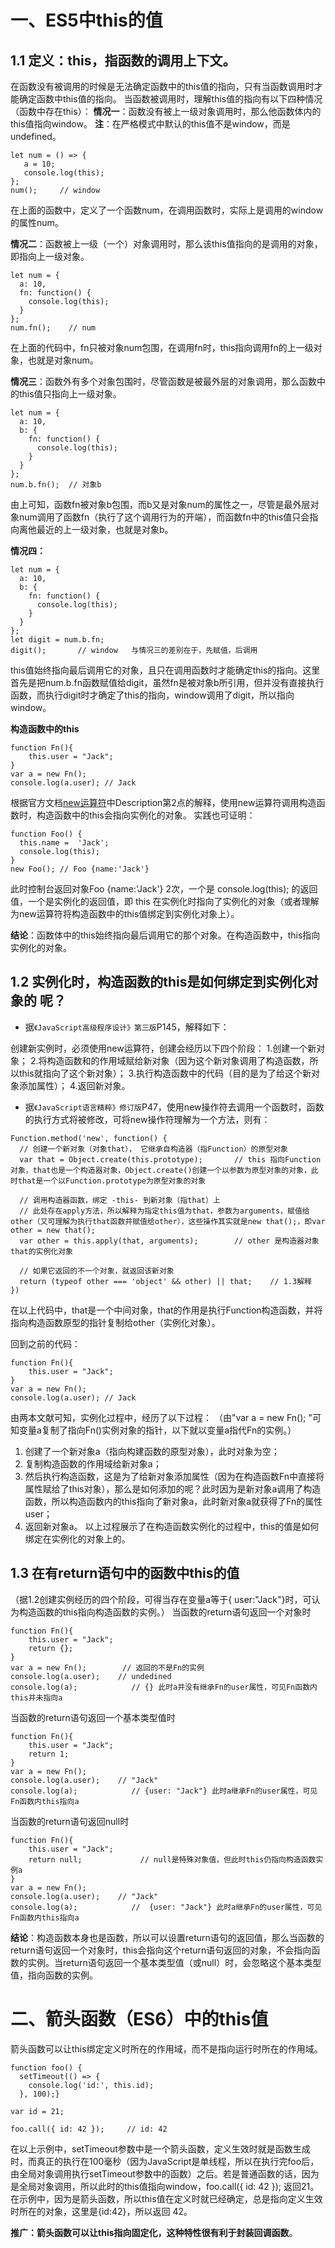 # 一、ES5中this的值
## 1.1 定义：this，指函数的调用上下文。
在函数没有被调用的时候是无法确定函数中的this值的指向，只有当函数调用时才能确定函数中this值的指向。
当函数被调用时，理解this值的指向有以下四种情况（函数中存在this）：
**情况一**：函数没有被上一级对象调用时，那么他函数体内的this值指向window。
**注**：在严格模式中默认的this值不是window，而是undefined。
```
let num = () => {
   a = 10;
   console.log(this);
};
num();     // window
```
在上面的函数中，定义了一个函数num，在调用函数时，实际上是调用的window的属性num。

**情况二**：函数被上一级（一个）对象调用时，那么该this值指向的是调用的对象，即指向上一级对象。
```
let num = {
  a: 10,
  fn: function() {
    console.log(this);
  }
};
num.fn();    // num
```
在上面的代码中，fn只被对象num包围，在调用fn时，this指向调用fn的上一级对象，也就是对象num。

**情况三**：函数外有多个对象包围时，尽管函数是被最外层的对象调用，那么函数中的this值只指向上一级对象。
```
let num = {
  a: 10,
  b: {
    fn: function() {
      console.log(this);
    }
  }
};
num.b.fn();  // 对象b
```
由上可知，函数fn被对象b包围，而b又是对象num的属性之一，尽管是最外层对象num调用了函数fn（执行了这个调用行为的开端），而函数fn中的this值只会指向离他最近的上一级对象，也就是对象b。

**情况四：**
```
let num = {
  a: 10,
  b: {
    fn: function() {
      console.log(this);
    }
  }
};
let digit = num.b.fn;
digit();       // window   与情况三的差别在于，先赋值，后调用
```
this值始终指向最后调用它的对象，且只在调用函数时才能确定this的指向。这里首先是把num.b.fn函数赋值给digit，虽然fn是被对象b所引用，但并没有直接执行函数，而执行digit时才确定了this的指向，window调用了digit，所以指向window。

**构造函数中的this**
```
function Fn(){
    this.user = "Jack";
}
var a = new Fn();
console.log(a.user); // Jack
```
根据官方文档[new运算符](https://developer.mozilla.org/en-US/docs/Web/JavaScript/Reference/Operators/new)中Description第2点的解释，使用new运算符调用构造函数时，构造函数中的this会指向实例化的对象。
实践也可证明：
```
function Foo() {
  this.name =  'Jack';
  console.log(this);
}
new Foo(); // Foo {name:'Jack'}
```
此时控制台返回对象Foo {name:'Jack'} 2次，一个是 console.log(this); 的返回值，一个是实例化的返回值，即 this 在实例化时指向了实例化的对象（或者理解为new运算符将构造函数中的this值绑定到实例化对象上）。

**结论**：函数体中的this始终指向最后调用它的那个对象。在构造函数中，this指向实例化的对象。

## 1.2 实例化时，构造函数的this是如何绑定到实例化对象的 呢？

- 据`《JavaScript高级程序设计》第三版`P145，解释如下：

创建新实例时，必须使用new运算符，创建会经历以下四个阶段：
1.创建一个新对象；
2.将构造函数和的作用域赋给新对象（因为这个新对象调用了构造函数，所以this就指向了这个新对象）；
3.执行构造函数中的代码（目的是为了给这个新对象添加属性）；
4.返回新对象。


- 据`《JavaScript语言精粹》修订版`P47，使用new操作符去调用一个函数时，函数的执行方式将被修改，可将new操作符理解为一个方法，则有：
```
Function.method('new', function() {
  // 创建一个新对象（对象that）， 它继承自构造器（指Function）的原型对象
  var that = Object.create(this.prototype);       // this 指向Function对象，that也是一个构造器对象，Object.create()创建一个以参数为原型对象的对象，此时that是一个以Function.prototype为原型对象的对象

  // 调用构造器函数，绑定 -this- 到新对象（指that）上
  // 此处存在apply方法，所以解释为指定this值为that，参数为arguments，赋值给other（又可理解为执行that函数并赋值给other），这些操作其实就是new that();，即var other = new that();
  var other = this.apply(that, arguments);        // other 是构造器对象that的实例化对象

  // 如果它返回的不一个对象，就返回该新对象
  return (typeof other === 'object' && other) || that;    // 1.3解释
})
```
在以上代码中，that是一个中间对象，that的作用是执行Function构造函数，并将指向构造函数原型的指针复制给other（实例化对象）。

回到之前的代码：
```
function Fn(){
    this.user = "Jack";
}
var a = new Fn();
console.log(a.user); // Jack
```
由两本文献可知，实例化过程中，经历了以下过程：
（由"var a = new Fn(); "可知变量a复制了指向Fn()实例对象的指针，以下就以变量a指代Fn的实例。）
1. 创建了一个新对象a（指向构建函数的原型对象），此时对象为空；
2. 复制构造函数的作用域给新对象a；
3. 然后执行构造函数，这是为了给新对象添加属性（因为在构造函数Fn中直接将属性赋给了this对象），那么是如何添加的呢？此时因为是新对象a调用了构造函数，所以构造函数内的this指向了新对象a，此时新对象a就获得了Fn的属性user；
4. 返回新对象a。
以上过程展示了在构造函数实例化的过程中，this的值是如何绑定在实例化的对象上的。

## 1.3 在有return语句中的函数中this的值
（据1.2创建实例经历的四个阶段，可得当存在变量a等于{ user:"Jack"}时，可认为构造函数的this指向构造函数的实例。）
当函数的return语句返回一个对象时
```
function Fn(){
    this.user = "Jack";
    return {};
}
var a = new Fn();        // 返回的不是Fn的实例
console.log(a.user);    // undedined
console.log(a);            // {} 此时a并没有继承Fn的user属性，可见Fn函数内this并未指向a
```
当函数的return语句返回一个基本类型值时
```
function Fn(){
    this.user = "Jack";
    return 1;
}
var a = new Fn();
console.log(a.user);    // "Jack"
console.log(a);            // {user: "Jack"} 此时a继承Fn的user属性，可见Fn函数内this指向a
```
当函数的return语句返回null时
```
function Fn(){
    this.user = "Jack";
    return null;             // null是特殊对象值，但此时this仍指向构造函数实例a
}
var a = new Fn();
console.log(a.user);    // "Jack"
console.log(a);            //  {user: "Jack"} 此时a继承Fn的user属性，可见Fn函数内this指向a
```
**结论**：构造函数本身也是函数，所以可以设置return语句的返回值，那么当函数的return语句返回一个对象时，this会指向这个return语句返回的对象，不会指向函数的实例。当return语句返回一个基本类型值（或null）时，会忽略这个基本类型值，指向函数的实例。

# 二、箭头函数（ES6）中的this值
箭头函数可以让this绑定定义时所在的作用域，而不是指向运行时所在的作用域。
```
function foo() {
  setTimeout(() => {
    console.log('id:', this.id);
  }, 100);}

var id = 21;

foo.call({ id: 42 });     // id: 42
```
在以上示例中，setTimeout参数中是一个箭头函数，定义生效时就是函数生成时，而真正的执行在100毫秒（因为JavaScript是单线程，所以在执行完foo后，由全局对象调用执行setTimeout参数中的函数）之后。若是普通函数的话，因为是全局对象调用，所以此时的this值指向window，foo.call({ id: 42 }); 返回21。在示例中，因为是箭头函数，所以this值在定义时就已经确定，总是指向定义生效时所在的对象，这里是{id:42}，所以返回 42。

**推广：箭头函数可以让this指向固定化，这种特性很有利于封装回调函数**。
